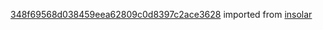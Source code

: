 [348f69568d038459eea62809c0d8397c2ace3628](https://github.com/insolar/insolar/commit/348f69568d038459eea62809c0d8397c2ace3628) imported from [insolar](https://github.com/insolar/insolar)
